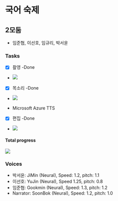 # 국어 숙제
## 2모둠 
+ 임준협, 이선호, 임규리, 박서윤
### Tasks
- [x] 촬영 -Done
- ![](https://geps.dev/progress/100)
- [x] 목소리 -Done
- ![](https://geps.dev/progress/100)
+ Microsoft Azure TTS 
- [x] 편집 -Done
- ![](https://geps.dev/progress/100)
#### Total progress
![](https://geps.dev/progress/100)
### Voices
- 박서윤: JiMin (Neural), Speed: 1.2, pitch: 1.1
- 이선호: YuJin (Neural), Speed 1.25, pitch: 0.8
- 임준협: Gookmin (Neural), Speed: 1.3, pitch: 1.2
- Narrator: SoonBok (Neural), Speed: 1.2, pitch: 1.0
